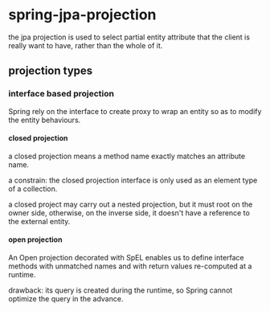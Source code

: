 # spring-jpa-projection

the jpa projection is used to select partial entity attribute that the client is really want to have, rather than the whole of it. 

## projection types

### interface based projection

Spring rely on the interface to create proxy to wrap an entity so as to modify the entity behaviours.

#### closed projection

a closed projection means a method name exactly matches an attribute name.

a constrain: the closed projection interface is only used as an element type of a collection.

a closed project may carry out a nested projection, but it must root on the owner side, otherwise, on the inverse side, it doesn't have a reference to the external entity. 

#### open projection 

An Open projection decorated with SpEL enables us to define interface methods with unmatched names and with return values re-computed at a runtime.

drawback: its query is created during the runtime, so Spring cannot optimize the query in the advance.



